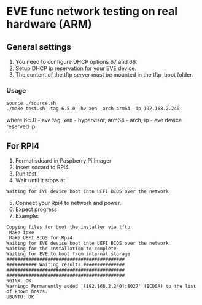 # EVE func network testing on real hardware (ARM)

## General settings
1. You need to configure DHCP options 67 and 66.
2. Setup DHCP ip reservation for your EVE device.
3. The content of the tftp server must be mounted in the tftp_boot folder.

### Usage
```
source ./source.sh
./make-test.sh -tag 6.5.0 -hv xen -arch arm64 -ip 192.168.2.240
```
where 6.5.0 - eve tag, xen - hypervisor, arm64 - arch, ip - eve device reserved ip.
          
## For RPI4
1. Format sdcard in Paspberry Pi Imager
2. Insert sdcard to RPi4.
3. Run test.
4. Wait until it stops at 
```
Waiting for EVE device boot into UEFI BIOS over the network
```
5. Connect your Rpi4 to network and power.
6. Expect progress
7. Example:
```
Copying files for boot the installer via tftp
 Make ipxe
 Make UEFI BIOS for Rpi4
Waiting for EVE device boot into UEFI BIOS over the network
Waiting for the installation to complete
Waiting for EVE to boot from internal storage
###########################################
########### Waiting results ###############
###########################################
###########################################
NGINX: OK
Warning: Permanently added '[192.168.2.240]:8027' (ECDSA) to the list of known hosts.
UBUNTU: OK
```
